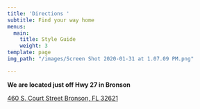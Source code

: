 ```yaml
---
title: 'Directions '
subtitle: Find your way home
menus:
  main:
    title: Style Guide
    weight: 3
template: page
img_path: "/images/Screen Shot 2020-01-31 at 1.07.09 PM.png"

---
```

**We are located just off Hwy 27 in Bronson**

[460 S. Court Street Bronson, FL 32621](https://maps.google.com/maps?q=460+S.+Court+St+32621&ie=UTF-8&hq=&hnear=0x88e8edcd1e57570b:0xde89a46d8c5ce348,460+S+Court+St,+Bronson,+FL+32621&gl=us&ei=6zcPUN3RDJCO8wSj1ICoDA&ved=0CAkQ8gEwAA)